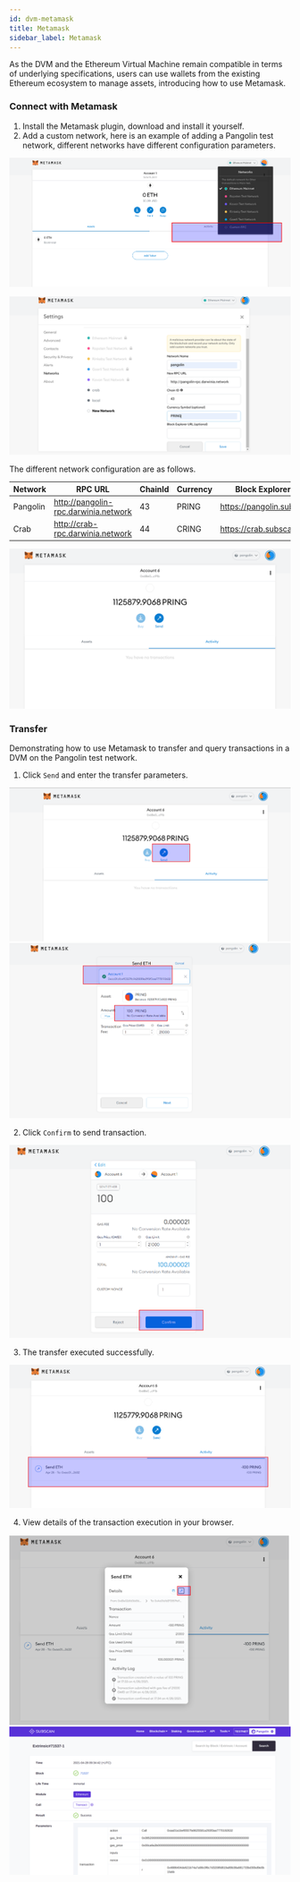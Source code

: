 ```yaml
---
id: dvm-metamask
title: Metamask
sidebar_label: Metamask
---
```


As the DVM and the Ethereum Virtual Machine remain compatible in terms of underlying specifications, users can use wallets from the existing Ethereum ecosystem to manage assets, introducing how to use Metamask.

### Connect with Metamask

1. Install the Metamask plugin, download and install it yourself. 
2. Add a custom network, here is an example of adding a Pangolin test network, different networks have different configuration parameters.

![add testnet](assets/dvm/pangolin-home-02.png)

![set testnet](assets/dvm/dvm-metamask-1.png)

The different network configuration are as follows.

| Network  | RPC URL                             | ChainId | Currency| Block Explorer URL |
| ---------| ------------------------------------ | -------| --------|---------- |
| Pangolin | http://pangolin-rpc.darwinia.network | 43     | PRING   | https://pangolin.subscan.io/ |
| Crab     | http://crab-rpc.darwinia.network     | 44     | CRING   | https://crab.subscanio/      |   

![set testnet success](assets/dvm/dvm-metamask-2.png)

### Transfer

Demonstrating how to use Metamask to transfer and query transactions in a DVM on the Pangolin test network.

1. Click `Send` and enter the transfer parameters. 

![set testnet success](assets/dvm/dvm-metamask-3.png)
![set testnet success](assets/dvm/dvm-metamask-4.png)

2. Click `Confirm` to send transaction.

![set testnet success](assets/dvm/dvm-metamask-5.png)

3. The transfer executed successfully.

![set testnet success](assets/dvm/dvm-metamask-6.png)

4. View details of the transaction execution in your browser.

![set testnet success](assets/dvm/dvm-metamask-7.png)
![set testnet success](assets/dvm/dvm-metamask-8.png)